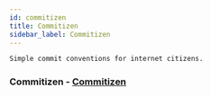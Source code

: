 ```yaml
---
id: commitizen
title: Commitizen
sidebar_label: Commitizen
---
```


```bash
Simple commit conventions for internet citizens.
```

### Commitizen - [Commitizen](https://commitizen.github.io/cz-cli/)